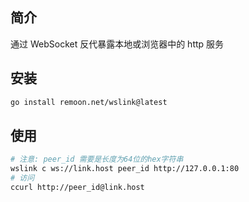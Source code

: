 ## 简介

通过 WebSocket 反代暴露本地或浏览器中的 http 服务

## 安装

```sh
go install remoon.net/wslink@latest
```

## 使用

```sh
# 注意: peer_id 需要是长度为64位的hex字符串
wslink c ws://link.host peer_id http://127.0.0.1:80
# 访问
ccurl http://peer_id@link.host
```
